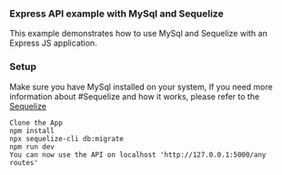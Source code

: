 ### Express API example with MySql and Sequelize

This example demonstrates how to use MySql and Sequelize with an Express JS application.

### Setup

Make sure you have MySql installed on your system, If you need more information about #Sequelize and how it works, please refer to the [Sequelize](https://sequelize.org/v5/manual/getting-started.html) 

~~~
Clone the App
npm install
npx sequelize-cli db:migrate
npm run dev
You can now use the API on localhost 'http://127.0.0.1:5000/any routes'
~~~
